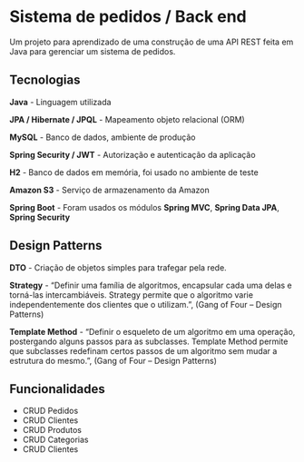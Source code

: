 # Sistema de pedidos / Back end
Um projeto para aprendizado de uma construção de uma API REST feita em Java para gerenciar um sistema de pedidos.


## Tecnologias

**Java** - Linguagem utilizada

**JPA / Hibernate / JPQL** - Mapeamento objeto relacional (ORM)

**MySQL** - Banco de dados, ambiente de produção

**Spring Security / JWT** - Autorização e autenticação da aplicação

**H2** - Banco de dados em memória, foi usado no ambiente de teste

**Amazon S3** - Serviço de armazenamento da Amazon

**Spring Boot** - Foram usados os módulos **Spring MVC**, **Spring Data JPA**, **Spring Security**

  
## Design Patterns

**DTO** - Criação de objetos simples para trafegar pela rede.

**Strategy** - “Definir uma família de algoritmos, encapsular cada uma delas e torná-las intercambiáveis. Strategy permite que o algoritmo varie independentemente dos clientes que o utilizam.”, (Gang of Four – Design Patterns)

**Template Method** - “Definir o esqueleto de um algoritmo em uma operação, postergando alguns passos para as subclasses. Template Method permite que subclasses redefinam certos passos de um algoritmo sem mudar a estrutura do mesmo.”, (Gang of Four – Design Patterns)

## Funcionalidades
 - CRUD Pedidos
 - CRUD Clientes
 - CRUD Produtos
 - CRUD Categorias
 - CRUD Clientes


